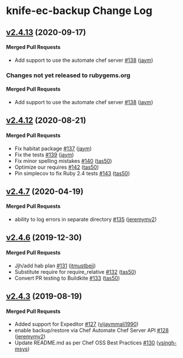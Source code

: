 # knife-ec-backup Change Log

<!-- latest_release 2.4.13 -->
## [v2.4.13](https://github.com/chef/knife-ec-backup/tree/v2.4.13) (2020-09-17)

#### Merged Pull Requests
- Add support to use the automate chef server [#138](https://github.com/chef/knife-ec-backup/pull/138) ([jaym](https://github.com/jaym))
<!-- latest_release -->

<!-- release_rollup since=2.4.12 -->
### Changes not yet released to rubygems.org

#### Merged Pull Requests
- Add support to use the automate chef server [#138](https://github.com/chef/knife-ec-backup/pull/138) ([jaym](https://github.com/jaym)) <!-- 2.4.13 -->
<!-- release_rollup -->

<!-- latest_stable_release -->
## [v2.4.12](https://github.com/chef/knife-ec-backup/tree/v2.4.12) (2020-08-21)

#### Merged Pull Requests
- Fix habitat package [#137](https://github.com/chef/knife-ec-backup/pull/137) ([jaym](https://github.com/jaym))
- Fix the tests [#139](https://github.com/chef/knife-ec-backup/pull/139) ([jaym](https://github.com/jaym))
- Fix minor spelling mistakes [#140](https://github.com/chef/knife-ec-backup/pull/140) ([tas50](https://github.com/tas50))
- Optimize our requires [#142](https://github.com/chef/knife-ec-backup/pull/142) ([tas50](https://github.com/tas50))
- Pin simplecov to fix Ruby 2.4 tests [#143](https://github.com/chef/knife-ec-backup/pull/143) ([tas50](https://github.com/tas50))
<!-- latest_stable_release -->

## [v2.4.7](https://github.com/chef/knife-ec-backup/tree/v2.4.7) (2020-04-19)

#### Merged Pull Requests
- ability to log errors in separate directory [#135](https://github.com/chef/knife-ec-backup/pull/135) ([jeremymv2](https://github.com/jeremymv2))

## [v2.4.6](https://github.com/chef/knife-ec-backup/tree/v2.4.6) (2019-12-30)

#### Merged Pull Requests
- Jjh/add hab plan [#131](https://github.com/chef/knife-ec-backup/pull/131) ([itmustbejj](https://github.com/itmustbejj))
- Substitute require for require_relative [#132](https://github.com/chef/knife-ec-backup/pull/132) ([tas50](https://github.com/tas50))
- Convert PR testing to Buildkite [#133](https://github.com/chef/knife-ec-backup/pull/133) ([tas50](https://github.com/tas50))

## [v2.4.3](https://github.com/chef/knife-ec-backup/tree/v2.4.3) (2019-08-19)

#### Merged Pull Requests
- Added support for Expeditor [#127](https://github.com/chef/knife-ec-backup/pull/127) ([vijaymmali1990](https://github.com/vijaymmali1990))
- enable backup/restore via Chef Automate Chef Server API [#128](https://github.com/chef/knife-ec-backup/pull/128) ([jeremymv2](https://github.com/jeremymv2))
- Update README.md as per Chef OSS Best Practices [#130](https://github.com/chef/knife-ec-backup/pull/130) ([vsingh-msys](https://github.com/vsingh-msys))